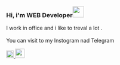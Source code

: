 ### Hi, i'm WEB Developer<img src = "https://media3.giphy.com/media/hvRJCLFzcasrR4ia7z/giphy.gif?"  width="30px"> <br/>
  I work in office and i like to treval a lot .<br/><br/>
  You can visit to my Instogram nad Telegram <br/>

  <a href ="https//www.instogram.com//nodirbeek.014">
  <img src ="https://i.pinimg.com/736x/94/40/9a/94409a775c02d7658dd6e7ba88429b63.jpg" width ="20px">
  </a>                                  
  <a href ="https//www.telegram.com//@nodirbek014">
  <img src ="https://cdn.icon-icons.com/icons2/2201/PNG/512/telegram_logo_circle_icon_134012.png" width ="25px">
  </a>
